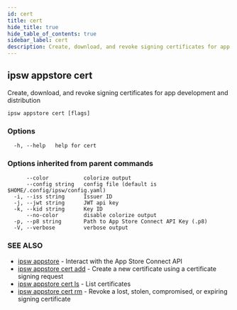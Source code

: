 ```yaml
---
id: cert
title: cert
hide_title: true
hide_table_of_contents: true
sidebar_label: cert
description: Create, download, and revoke signing certificates for app development and distribution
---
```

## ipsw appstore cert

Create, download, and revoke signing certificates for app development and distribution

```
ipsw appstore cert [flags]
```

### Options

```
  -h, --help   help for cert
```

### Options inherited from parent commands

```
      --color           colorize output
      --config string   config file (default is $HOME/.config/ipsw/config.yaml)
  -i, --iss string      Issuer ID
  -j, --jwt string      JWT api key
  -k, --kid string      Key ID
      --no-color        disable colorize output
  -p, --p8 string       Path to App Store Connect API Key (.p8)
  -V, --verbose         verbose output
```

### SEE ALSO

* [ipsw appstore](/docs/cli/ipsw/appstore)	 - Interact with the App Store Connect API
* [ipsw appstore cert add](/docs/cli/ipsw/appstore/cert/add)	 - Create a new certificate using a certificate signing request
* [ipsw appstore cert ls](/docs/cli/ipsw/appstore/cert/ls)	 - List certificates
* [ipsw appstore cert rm](/docs/cli/ipsw/appstore/cert/rm)	 - Revoke a lost, stolen, compromised, or expiring signing certificate

